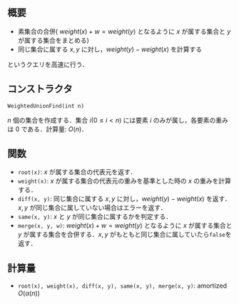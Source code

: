 ## 概要
- 素集合の合併( $weight(x) + w = weight(y)$ となるように $x$ が属する集合と $y$ が属する集合をまとめる)
- 同じ集合に属する $x,y$ に対し，$weight(y)-weight(x)$ を計算する

というクエリを高速に行う．

## コンストラクタ
```
WeightedUnionFind(int n)
```
$n$ 個の集合を作成する．集合 $i (0\le i <n)$ には要素 $i$ のみが属し，各要素の重みは $0$ である．計算量: $O(n)$．

## 関数
- `root(x)`: $x$ が属する集合の代表元を返す．
- `weight(x)`: $x$ が属する集合の代表元の重みを基準とした時の $x$ の重みを計算する．
- `diff(x, y)`: 同じ集合に属する $x,y$ に対し，$weight(y)-weight(x)$ を返す．$x,y$ が同じ集合に属していない場合はエラーを返す．
- `same(x, y)`: $x$ と $y$ が同じ集合に属するかを判定する．
- `merge(x, y, w)`: $weight(x) + w = weight(y)$ となるように $x$ が属する集合と $y$ が属する集合を合併する．$x,y$ がもともと同じ集合に属していたら`false`を返す．

## 計算量
- `root(x), weight(x), diff(x, y), same(x, y), merge(x, y)`: amortized $O(\alpha(n))$